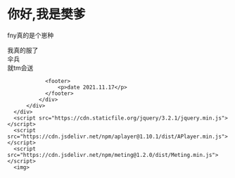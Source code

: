 <html>

<head>
    <meta charset="VTF-8">
    <title>樊爹的主页</title>
    <link rel="stylesheet" href="https://cdn.staticfile.org/twitter-bootstrap/4.4.1/css/bootstrap.min.css">
    <link rel="stylesheet" href="https://cdn.staticfile.org/font-awesome/5.12.1/css/all.min.css">
    <link rel="stylesheet" href="https://1797752637.github.io/course/style.css?v=2">
    <link rel="stylesheet" href="https://cdn.jsdelivr.net/npm/aplayer@1.10.1/dist/APlayer.min.css">
</head>

<body>
    <div id="main" class="container">
        <div class="row my-card justify-content-center">
            <div class="col-lg-4 photo-bg" style="background-image: url(http://q1.qlogo.cn/g?b=qq&nk=1456213384&s=640);"></div>
            <div class="col-lg-8 card">
                <h1>你好,我是樊爹</h1>
                <p>fny真的是个崽种
                </p>
                <p>
                   我真的服了<br>伞兵<br>就tm会送
                </p>
                 
                <footer>
                    <p>date 2021.11.17</p>
                </footer>
              </div>
          </div>
      </div>
      <script src="https://cdn.staticfile.org/jquery/3.2.1/jquery.min.js"></script>
      <script src="https://cdn.jsdelivr.net/npm/aplayer@1.10.1/dist/APlayer.min.js"></script>
      <script src="https://cdn.jsdelivr.net/npm/meting@1.2.0/dist/Meting.min.js"></script>
      <img>
</body>

</html>
